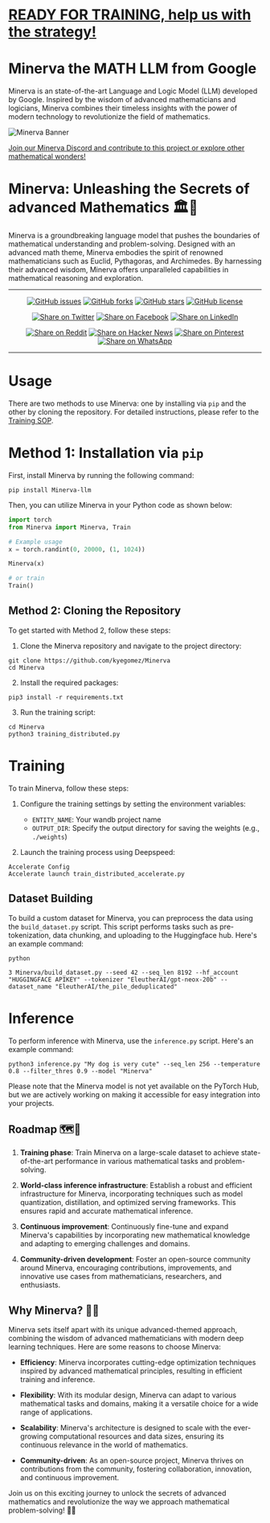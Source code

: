 # [READY FOR TRAINING, help us with the strategy!](https://www.figma.com/file/pfaU8Nhyw0EdXuT6z4Hutw/Minerva-Strategy?type=whiteboard&node-id=0%3A1&t=Tub1wIzaPAXt2i86-1)

# Minerva the MATH LLM from Google
Minerva is an state-of-the-art Language and Logic Model (LLM) developed by Google. Inspired by the wisdom of advanced mathematicians and logicians, Minerva combines their timeless insights with the power of modern technology to revolutionize the field of mathematics.

![Minerva Banner](minerva-banner.png)

[Join our Minerva Discord and contribute to this project or explore other mathematical wonders!](https://discord.gg/qUtxnK2NMf)

# Minerva: Unleashing the Secrets of advanced Mathematics 🏛️🔢

<!-- ![Minerva Next Generation Open Source Language Model](/Minerva-banner.png) -->
Minerva is a groundbreaking language model that pushes the boundaries of mathematical understanding and problem-solving. Designed with an advanced math theme, Minerva embodies the spirit of renowned mathematicians such as Euclid, Pythagoras, and Archimedes. By harnessing their advanced wisdom, Minerva offers unparalleled capabilities in mathematical reasoning and exploration.

---

<div align="center">

[![GitHub issues](https://img.shields.io/github/issues/kyegomez/Minerva)](https://github.com/kyegomez/Minerva/issues) [![GitHub forks](https://img.shields.io/github/forks/kyegomez/Minerva)](https://github.com/kyegomez/Minerva/network) [![GitHub stars](https://img.shields.io/github/stars/kyegomez/Minerva)](https://github.com/kyegomez/Minerva/stargazers) [![GitHub license](https://img.shields.io/github/license/kyegomez/Minerva)](https://github.com/kyegomez/Minerva/blob/main/LICENSE)

</div>

<div align="center">

[![Share on Twitter](https://img.shields.io/twitter/url/https/twitter.com/cloudposse.svg?style=social&label=Share%20%40kyegomez/Minerva)](https://twitter.com/intent/tweet?text=Unleash%20the%20power%20of%20Minerva%20-%20the%20advanced-themed%20MATH%20LLM%20from%20Google!&url=https%3A%2F%2Fgithub.com%2Fkyegomez%2FMinerva) [![Share on Facebook](https://img.shields.io/badge/Share-%20facebook-blue)](https://www.facebook.com/sharer/sharer.php?u=https%3A%2F%2Fgithub.com%2Fkyegomez%2FMinerva) [![Share on LinkedIn](https://img.shields.io/badge/Share-%20linkedin-blue)](https://www.linkedin.com/shareArticle?mini=true&url=https%3A%2F%2Fgithub.com%2Fkyegomez%2FMinerva&title=&summary=&source=)

[![Share on Reddit](https://img.shields.io/badge/-Share%20on%20Reddit-orange)](https://www.reddit.com/submit?url=https%3A%2F%2Fgithub.com%2Fkyegomez%2FMinerva&title=Unleash%20the%20power%20of%20Minerva%20-%20the%20advanced-themed%20MATH%20LLM%20from%20Google!) [![Share on Hacker News](https://img.shields.io/badge/-Share%20on%20Hacker%20News-orange)](https://news.ycombinator.com/submitlink?u=https%3A%2F%2Fgithub.com%2Fkyegomez%2FMinerva&t=Unleash%20the%20power%20of%20Minerva%20-%20the%20advanced-themed%20MATH%20LLM%20from%20Google!) [![Share on Pinterest](https://img.shields.io/badge/-Share%20on%20Pinterest-red)](https://pinterest.com/pin/create/button/?url=https%3A%2F%2Fgithub.com%2Fkyegomez%2FMinerva&media=https%3A%2F%2Fexample.com%2Fimage.jpg&description=Unleash%20the%20power%20of%20Minerva%20-%20the%20advanced-themed%20MATH%20LLM%20from%20Google!) [![Share on WhatsApp](https://img.shields.io/badge/-Share%20on%20WhatsApp-green)](https://api.whatsapp.com/send?text=Unleash%20the%20power%20of%20Minerva%20-%20the%20advanced-themed%20MATH%20LLM%20from%20Google!%20%23Minerva%20%23AI%0A%0Ahttps%3A%2F%2Fgithub.com%2Fkyegomez%2FMinerva)

</div>

---




# Usage
There are two methods to use Minerva: one by installing via `pip` and the other by cloning the repository. For detailed instructions, please refer to the [Training SOP](DOCs/TRAINING.md).

# Method 1: Installation via `pip`

First, install Minerva by running the following command:

```shell
pip install Minerva-llm
```

Then, you can utilize Minerva in your Python code as shown below:

```python
import torch
from Minerva import Minerva, Train

# Example usage
x = torch.randint(0, 20000, (1, 1024))

Minerva(x)

# or train
Train()
```

## Method 2: Cloning the Repository

To get started with Method 2, follow these steps:

1. Clone the Minerva repository and navigate to the project directory:

```shell
git clone https://github.com/kyegomez/Minerva
cd Minerva
```

2. Install the required packages:

```shell
pip3 install -r requirements.txt
```

3. Run the training script:

```shell
cd Minerva
python3 training_distributed.py
```

# Training

To train Minerva, follow these steps:

1. Configure the training settings by setting the environment variables:

   - `ENTITY_NAME`: Your wandb project name
   - `OUTPUT_DIR`: Specify the output directory for saving the weights (e.g., `./weights`)

2. Launch the training process using Deepspeed:

```shell
Accelerate Config
Accelerate launch train_distributed_accelerate.py
```

## Dataset Building

To build a custom dataset for Minerva, you can preprocess the data using the `build_dataset.py` script. This script performs tasks such as pre-tokenization, data chunking, and uploading to the Huggingface hub. Here's an example command:

```shell
python

3 Minerva/build_dataset.py --seed 42 --seq_len 8192 --hf_account "HUGGINGFACE APIKEY" --tokenizer "EleutherAI/gpt-neox-20b" --dataset_name "EleutherAI/the_pile_deduplicated"
```

# Inference

To perform inference with Minerva, use the `inference.py` script. Here's an example command:

```shell
python3 inference.py "My dog is very cute" --seq_len 256 --temperature 0.8 --filter_thres 0.9 --model "Minerva"
```

Please note that the Minerva model is not yet available on the PyTorch Hub, but we are actively working on making it accessible for easy integration into your projects.

## Roadmap 🗺️📍

1. **Training phase**: Train Minerva on a large-scale dataset to achieve state-of-the-art performance in various mathematical tasks and problem-solving.

2. **World-class inference infrastructure**: Establish a robust and efficient infrastructure for Minerva, incorporating techniques such as model quantization, distillation, and optimized serving frameworks. This ensures rapid and accurate mathematical inference.

3. **Continuous improvement**: Continuously fine-tune and expand Minerva's capabilities by incorporating new mathematical knowledge and adapting to emerging challenges and domains.

4. **Community-driven development**: Foster an open-source community around Minerva, encouraging contributions, improvements, and innovative use cases from mathematicians, researchers, and enthusiasts.

## Why Minerva? 🌠💡

Minerva sets itself apart with its unique advanced-themed approach, combining the wisdom of advanced mathematicians with modern deep learning techniques. Here are some reasons to choose Minerva:

- **Efficiency**: Minerva incorporates cutting-edge optimization techniques inspired by advanced mathematical principles, resulting in efficient training and inference.

- **Flexibility**: With its modular design, Minerva can adapt to various mathematical tasks and domains, making it a versatile choice for a wide range of applications.

- **Scalability**: Minerva's architecture is designed to scale with the ever-growing computational resources and data sizes, ensuring its continuous relevance in the world of mathematics.

- **Community-driven**: As an open-source project, Minerva thrives on contributions from the community, fostering collaboration, innovation, and continuous improvement.

Join us on this exciting journey to unlock the secrets of advanced mathematics and revolutionize the way we approach mathematical problem-solving! 🚀🌟